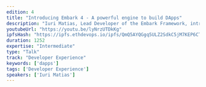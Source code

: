 ```yaml
---
edition: 4
title: "Introducing Embark 4 - A powerful engine to build DApps"
description: "Iuri Matias, Lead Developer of the Embark Framework, introduces the new version of the framework and how it can be used to easily build the next generation of DApps and Decentralized Services-----Abstract (for submission): The Embark Team has been hard at work these past months working on the next version of Embark which allows to create in minutes DApps that would otherwise take hours if not days, easily allow the developer to find bugs & security issues, a powerful development "command center" and create easily not just classic DApps but other types of Decentralized Services as well on top of Ethereum."
youtubeUrl: "https://youtu.be/lyNrzUTDkKg"
ipfsHash: "https://ipfs.ethdevops.io/ipfs/QmQ5AYQGgq5ULZ2SdkC5jM7KEP6CTAXmLWFv2WNksoRzFW?filename=Introducing_Embark_4_-_A_powerful_engine_to_build_DApps_by_Iuri_Matias_Devcon4-lyNrzUTDkKg.mp4"
duration: 1252
expertise: "Intermediate"
type: "Talk"
track: "Developer Experience"
keywords: ['dapps']
tags: ['Developer Experience']
speakers: ['Iuri Matias']
---
```

